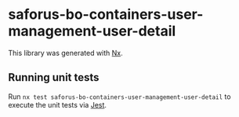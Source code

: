 # saforus-bo-containers-user-management-user-detail

This library was generated with [Nx](https://nx.dev).

## Running unit tests

Run `nx test saforus-bo-containers-user-management-user-detail` to execute the unit tests via [Jest](https://jestjs.io).

